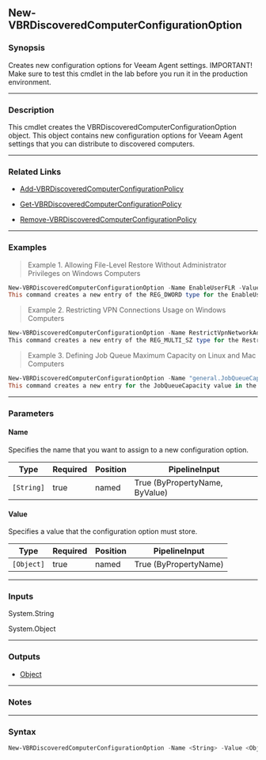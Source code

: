 New-VBRDiscoveredComputerConfigurationOption
--------------------------------------------

### Synopsis
Creates new configuration options for Veeam Agent settings.
IMPORTANT! Make sure to test this cmdlet in the lab before you run it in the production environment.

---

### Description

This cmdlet creates the VBRDiscoveredComputerConfigurationOption object. This object contains new configuration options for Veeam Agent settings that you can distribute to discovered computers.

---

### Related Links
* [Add-VBRDiscoveredComputerConfigurationPolicy](Add-VBRDiscoveredComputerConfigurationPolicy)

* [Get-VBRDiscoveredComputerConfigurationPolicy](Get-VBRDiscoveredComputerConfigurationPolicy)

* [Remove-VBRDiscoveredComputerConfigurationPolicy](Remove-VBRDiscoveredComputerConfigurationPolicy)

---

### Examples
> Example 1. Allowing File-Level Restore Without Administrator Privileges on Windows Computers

```PowerShell
New-VBRDiscoveredComputerConfigurationOption -Name EnableUserFLR -Value 1
This command creates a new entry of the REG_DWORD type for the EnableUserFLR registry value on Microsoft Windows computers.
```
> Example 2. Restricting VPN Connections Usage on Windows Computers

```PowerShell
New-VBRDiscoveredComputerConfigurationOption -Name RestrictVpnNetworkAdapters -Value @("Cisco AnyConnect Secure Mobility Client Virtual Miniport Adapter for Windows", "Fortinet Virtual Ethernet Adapter","TAP-Windows Adapter")
This command creates a new entry of the REG_MULTI_SZ type for the RestrictVpnNetworkAdapters registry value on Microsoft Windows computers.
```
> Example 3. Defining Job Queue Maximum Capacity on Linux and Mac Computers

```PowerShell
New-VBRDiscoveredComputerConfigurationOption -Name "general.JobQueueCapacity" -Value 4
This command creates a new entry for the JobQueueCapacity value in the configuration file on Mac and Linux computers.
```

---

### Parameters
#### **Name**
Specifies the name that you want to assign to a new configuration option.

|Type      |Required|Position|PipelineInput                 |
|----------|--------|--------|------------------------------|
|`[String]`|true    |named   |True (ByPropertyName, ByValue)|

#### **Value**
Specifies a value that the configuration option must store.

|Type      |Required|Position|PipelineInput        |
|----------|--------|--------|---------------------|
|`[Object]`|true    |named   |True (ByPropertyName)|

---

### Inputs
System.String

System.Object

---

### Outputs
* [Object](https://learn.microsoft.com/en-us/dotnet/api/System.Object)

---

### Notes

---

### Syntax
```PowerShell
New-VBRDiscoveredComputerConfigurationOption -Name <String> -Value <Object> [<CommonParameters>]
```
